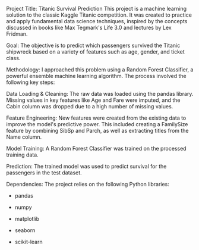 Project Title: Titanic Survival Prediction
This project is a machine learning solution to the classic Kaggle Titanic competition. It was created to practice and apply fundamental data science techniques, inspired by the concepts discussed in books like Max Tegmark's Life 3.0 and lectures by Lex Fridman.

Goal:
The objective is to predict which passengers survived the Titanic shipwreck based on a variety of features such as age, gender, and ticket class.

Methodology:
I approached this problem using a Random Forest Classifier, a powerful ensemble machine learning algorithm. The process involved the following key steps:

Data Loading & Cleaning: The raw data was loaded using the pandas library. Missing values in key features like Age and Fare were imputed, and the Cabin column was dropped due to a high number of missing values.

Feature Engineering: New features were created from the existing data to improve the model's predictive power. This included creating a FamilySize feature by combining SibSp and Parch, as well as extracting titles from the Name column.

Model Training: A Random Forest Classifier was trained on the processed training data.

Prediction: The trained model was used to predict survival for the passengers in the test dataset.

Dependencies:
The project relies on the following Python libraries:

+ pandas

+ numpy

+ matplotlib

+ seaborn

+ scikit-learn
